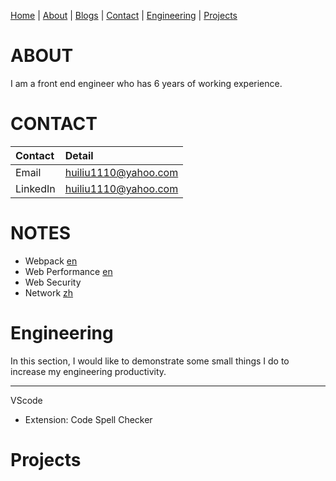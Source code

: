 [Home](./index.html) | [About](./about.html) | [Blogs](./blogs.html) | [Contact](./contact.html) | [Engineering](./engineering.html) | [Projects](/projects.html)

# ABOUT

I am a front end engineer who has 6 years of working experience.

# CONTACT

| Contact      | Detail               |
|:-------------|:---------------------|
| Email        | huiliu1110@yahoo.com |
| LinkedIn     | huiliu1110@yahoo.com |

# NOTES

*   Webpack [en](./webpack.html)
*   Web Performance [en](./web-performance.html)
*   Web Security
*   Network [zh](./network.html)

# Engineering

In this section, I would like to demonstrate some small things I do to increase my engineering productivity.

* * *

VScode
- Extension: Code Spell Checker

# Projects

